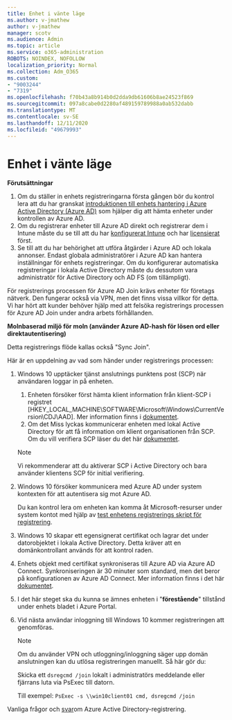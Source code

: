 ```yaml
---
title: Enhet i vänte läge
ms.author: v-jmathew
author: v-jmathew
manager: scotv
ms.audience: Admin
ms.topic: article
ms.service: o365-administration
ROBOTS: NOINDEX, NOFOLLOW
localization_priority: Normal
ms.collection: Adm_O365
ms.custom:
- "9003244"
- "7319"
ms.openlocfilehash: f70b43a8b914b0d2dda9db61606b8ae24523f869
ms.sourcegitcommit: 097a8cabe0d2280af489159789988a0ab532dabb
ms.translationtype: MT
ms.contentlocale: sv-SE
ms.lasthandoff: 12/11/2020
ms.locfileid: "49679993"
---
```

# <a name="device-in-pending-state"></a>Enhet i vänte läge

**Förutsättningar**

1. Om du ställer in enhets registreringarna första gången bör du kontrol lera att du har granskat [introduktionen till enhets hantering i Azure Active Directory (Azure AD)](https://docs.microsoft.com/azure/active-directory/devices/overview?WT.mc_id=Portal-Microsoft_Azure_Support) som hjälper dig att hämta enheter under kontrollen av Azure AD.
2. Om du registrerar enheter till Azure AD direkt och registrerar dem i Intune måste du se till att du har [konfigurerat Intune](https://docs.microsoft.com/mem/intune/enrollment/device-enrollment?WT.mc_id=Portal-Microsoft_Azure_Support) och har [licensierat](https://docs.microsoft.com/mem/intune/fundamentals/licenses-assign?WT.mc_id=Portal-Microsoft_Azure_Support) först.
3. Se till att du har behörighet att utföra åtgärder i Azure AD och lokala annonser. Endast globala administratörer i Azure AD kan hantera inställningar för enhets registreringar. Om du konfigurerar automatiska registreringar i lokala Active Directory måste du dessutom vara administratör för Active Directory och AD FS (om tillämpligt).

För registrerings processen för Azure AD Join krävs enheter för företags nätverk. Den fungerar också via VPN, men det finns vissa villkor för detta. Vi har hört att kunder behöver hjälp med att felsöka registrerings processen för Azure AD Join under andra arbets förhållanden.

**Molnbaserad miljö för moln (använder Azure AD-hash för lösen ord eller direktautentisering)**

Detta registrerings flöde kallas också "Sync Join".

Här är en uppdelning av vad som händer under registrerings processen:

1. Windows 10 upptäcker tjänst anslutnings punktens post (SCP) när användaren loggar in på enheten.

    1. Enheten försöker först hämta klient information från klient-SCP i registret [HKEY_LOCAL_MACHINE\SOFTWARE\Microsoft\Windows\CurrentVersion\CDJ\AAD]. Mer information finns i [dokumentet](https://docs.microsoft.com/azure/active-directory/devices/hybrid-azuread-join-control).
    1. Om det Miss lyckas kommunicerar enheten med lokal Active Directory för att få information om klient organisationen från SCP. Om du vill verifiera SCP läser du det här [dokumentet](https://docs.microsoft.com/azure/active-directory/devices/hybrid-azuread-join-manual#configure-a-service-connection-point).

    > [!NOTE]
    > Vi rekommenderar att du aktiverar SCP i Active Directory och bara använder klientens SCP för initial verifiering.

2. Windows 10 försöker kommunicera med Azure AD under system kontexten för att autentisera sig mot Azure AD.

    Du kan kontrol lera om enheten kan komma åt Microsoft-resurser under system kontot med hjälp av [test enhetens registrerings skript för registrering](https://gallery.technet.microsoft.com/Test-Device-Registration-3dc944c0).

3. Windows 10 skapar ett egensignerat certifikat och lagrar det under datorobjektet i lokala Active Directory. Detta kräver att en domänkontrollant används för att kontrol raden.

4. Enhets objekt med certifikat synkroniseras till Azure AD via Azure AD Connect. Synkroniseringen är 30 minuter som standard, men det beror på konfigurationen av Azure AD Connect. Mer information finns i det här [dokumentet](https://docs.microsoft.com/azure/active-directory/hybrid/how-to-connect-sync-configure-filtering#organizational-unitbased-filtering).

5. I det här steget ska du kunna se ämnes enheten i "**förestående**" tillstånd under enhets bladet i Azure Portal.

6. Vid nästa användar inloggning till Windows 10 kommer registreringen att genomföras.

    > [!NOTE]
    > Om du använder VPN och utloggning/inloggning säger upp domän anslutningen kan du utlösa registreringen manuellt. Så här gör du:
    >
    > Skicka ett `dsregcmd /join` lokalt i administratörs meddelande eller fjärrans luta via PsExec till datorn.
    >
    > Till exempel: `PsExec -s \\win10client01 cmd, dsregcmd /join`

Vanliga frågor och [svar](https://docs.microsoft.com/azure/active-directory/devices/faq)om Azure Active Directory-registrering.
